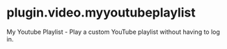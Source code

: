 # plugin.video.myyoutubeplaylist
My Youtube Playlist - Play a custom YouTube playlist without having to log in.
